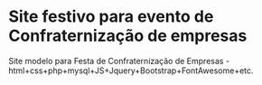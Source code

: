 # Site festivo para evento de Confraternização de empresas
 Site modelo para Festa de Confraternização de Empresas - html+css+php+mysql+JS+Jquery+Bootstrap+FontAwesome+etc.
